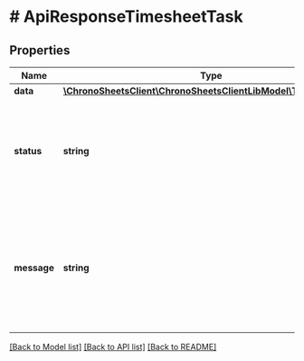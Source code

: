 # # ApiResponseTimesheetTask

## Properties

Name | Type | Description | Notes
------------ | ------------- | ------------- | -------------
**data** | [**\ChronoSheetsClient\ChronoSheetsClientLibModel\TimesheetTask**](TimesheetTask.md) |  | [optional]
**status** | **string** | The API response status. Indicates if the request was successful, failed or was unauthorised. | [optional]
**message** | **string** | A message to accompany the response status.  If the Status is failed, this message will hint why it failed and what you need to do. | [optional]

[[Back to Model list]](../../README.md#models) [[Back to API list]](../../README.md#endpoints) [[Back to README]](../../README.md)

